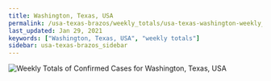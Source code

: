 ```yaml
---
title: Washington, Texas, USA
permalink: /usa-texas-brazos/weekly_totals/usa-texas-washington-weekly_totals.html
last_updated: Jan 29, 2021
keywords: ["Washington, Texas, USA", "weekly totals"]
sidebar: usa-texas-brazos_sidebar
---
```


![Weekly Totals of Confirmed Cases for Washington, Texas, USA](/covid_tracker/images/graphs/usa-texas-washington-weekly_totals_graph.png)
